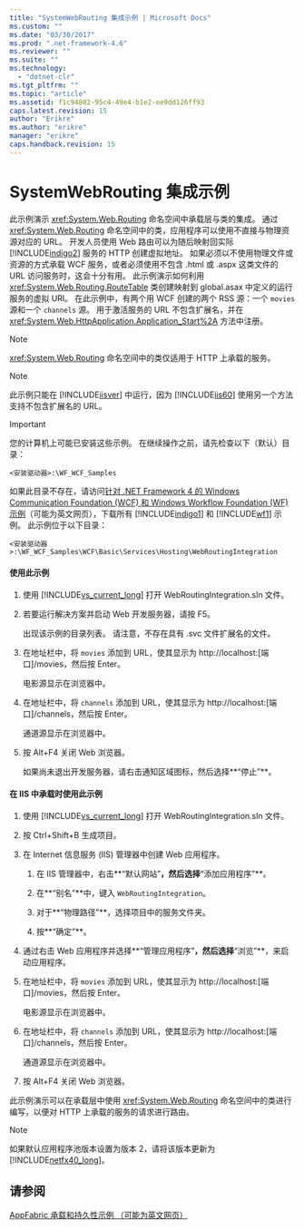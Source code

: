```yaml
---
title: "SystemWebRouting 集成示例 | Microsoft Docs"
ms.custom: ""
ms.date: "03/30/2017"
ms.prod: ".net-framework-4.6"
ms.reviewer: ""
ms.suite: ""
ms.technology: 
  - "dotnet-clr"
ms.tgt_pltfrm: ""
ms.topic: "article"
ms.assetid: f1c94802-95c4-49e4-b1e2-ee9dd126ff93
caps.latest.revision: 15
author: "Erikre"
ms.author: "erikre"
manager: "erikre"
caps.handback.revision: 15
---
```

# SystemWebRouting 集成示例
此示例演示 <xref:System.Web.Routing> 命名空间中承载层与类的集成。  通过 <xref:System.Web.Routing> 命名空间中的类，应用程序可以使用不直接与物理资源对应的 URL。  开发人员使用 Web 路由可以为随后映射回实际 [!INCLUDE[indigo2](../../../../includes/indigo2-md.md)] 服务的 HTTP 创建虚拟地址。  如果必须以不使用物理文件或资源的方式承载 WCF 服务，或者必须使用不包含 .html 或 .aspx 这类文件的 URL 访问服务时，这会十分有用。  此示例演示如何利用 <xref:System.Web.Routing.RouteTable> 类创建映射到 global.asax 中定义的运行服务的虚拟 URI。  在此示例中，有两个用 WCF 创建的两个 RSS 源：一个 `movies` 源和一个 `channels` 源。  用于激活服务的 URL 不包含扩展名，并在 <xref:System.Web.HttpApplication.Application_Start%2A> 方法中注册。  
  
> [!NOTE]
>  <xref:System.Web.Routing> 命名空间中的类仅适用于 HTTP 上承载的服务。  
  
> [!NOTE]
>  此示例只能在 [!INCLUDE[iisver](../../../../includes/iisver-md.md)] 中运行，因为 [!INCLUDE[iis60](../../../../includes/iis60-md.md)] 使用另一个方法支持不包含扩展名的 URL。  
  
> [!IMPORTANT]
>  您的计算机上可能已安装这些示例。  在继续操作之前，请先检查以下（默认）目录：  
>   
>  `<安装驱动器>:\WF_WCF_Samples`  
>   
>  如果此目录不存在，请访问[针对 .NET Framework 4 的 Windows Communication Foundation \(WCF\) 和 Windows Workflow Foundation \(WF\) 示例](http://go.microsoft.com/fwlink/?LinkId=150780)（可能为英文网页），下载所有 [!INCLUDE[indigo1](../../../../includes/indigo1-md.md)] 和 [!INCLUDE[wf1](../../../../includes/wf1-md.md)] 示例。  此示例位于以下目录：  
>   
>  `<安装驱动器>:\WF_WCF_Samples\WCF\Basic\Services\Hosting\WebRoutingIntegration`  
  
#### 使用此示例  
  
1.  使用 [!INCLUDE[vs_current_long](../../../../includes/vs-current-long-md.md)] 打开 WebRoutingIntegration.sln 文件。  
  
2.  若要运行解决方案并启动 Web 开发服务器，请按 F5。  
  
     出现该示例的目录列表。  请注意，不存在具有 .svc 文件扩展名的文件。  
  
3.  在地址栏中，将 `movies` 添加到 URL，使其显示为 http:\/\/localhost:\[端口\]\/movies，然后按 Enter。  
  
     电影源显示在浏览器中。  
  
4.  在地址栏中，将 `channels` 添加到 URL，使其显示为 http:\/\/localhost:\[端口\]\/channels，然后按 Enter。  
  
     通道源显示在浏览器中。  
  
5.  按 Alt\+F4 关闭 Web 浏览器。  
  
     如果尚未退出开发服务器，请右击通知区域图标，然后选择**“停止”**。  
  
#### 在 IIS 中承载时使用此示例  
  
1.  使用 [!INCLUDE[vs_current_long](../../../../includes/vs-current-long-md.md)] 打开 WebRoutingIntegration.sln 文件。  
  
2.  按 Ctrl\+Shift\+B 生成项目。  
  
3.  在 Internet 信息服务 \(IIS\) 管理器中创建 Web 应用程序。  
  
    1.  在 IIS 管理器中，右击**“默认网站”**，然后选择**“添加应用程序”**。  
  
    2.  在**“别名”**中，键入 `WebRoutingIntegration`。  
  
    3.  对于**“物理路径”**，选择项目中的服务文件夹。  
  
    4.  按**“确定”**。  
  
4.  通过右击 Web 应用程序并选择**“管理应用程序”**，然后选择**“浏览”**，来启动应用程序。  
  
5.  在地址栏中，将 `movies` 添加到 URL，使其显示为 http:\/\/localhost:\[端口\]\/movies，然后按 Enter。  
  
     电影源显示在浏览器中。  
  
6.  在地址栏中，将 `channels` 添加到 URL，使其显示为 http:\/\/localhost:\[端口\]\/channels，然后按 Enter。  
  
     通道源显示在浏览器中。  
  
7.  按 Alt\+F4 关闭 Web 浏览器。  
  
 此示例演示可以在承载层中使用 <xref:System.Web.Routing> 命名空间中的类进行编写，以便对 HTTP 上承载的服务的请求进行路由。  
  
> [!NOTE]
>  如果默认应用程序池版本设置为版本 2，请将该版本更新为 [!INCLUDE[netfx40_long](../../../../includes/netfx40-long-md.md)]。  
  
## 请参阅  
 [AppFabric 承载和持久性示例 （可能为英文网页）](http://go.microsoft.com/fwlink/?LinkId=193961)